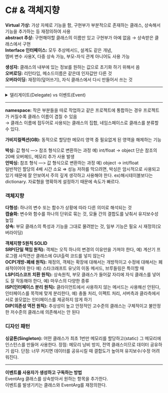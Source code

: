 # C# & 객체지향

**Virtual 가상:**  가상 자체로 기능을 함, 구현부가 부분적으로 존재하는 클래스, 상속해서 기능을 추가하는 등 재정의하여 사용  
**abstract 추상:** 구현해야할 클래스의 이름만 있고 구현부가 아예 없음 → 상속받은 클래스에서 구현  
**Interface 인터페이스:** 모두 추상메서드, 설계도 같은 개념,   
멤버 변수 사용X, 다중 상속 가능, 부모-자식 관계 아니어도 사용 가능  

**생성자:** 클래스의 내부에 있는 정보를 원하는 값으로 초기화 하기 위해서 씀  
**오버로딩:** 리턴타입, 메소드이름은 같은데 인자값만 다른 것  
**오버라이딩:** 재정의(덮어쓰기), 자식 클래스에서 다시 만들어서 쓰는 것  

---

<details>
<summary>델리게이트(Delegate) vs 이벤트(Event)</summary>
<div markdown="1">

**델리게이트(delegate, 대리자):**  함수포인터, 함수 자체를 인자로 넘겨주는 방법, 대리자가 인자를 대신 받아서 원하는 함수를 실행한다.   
  
- 델리게이트의 본질은 함수 참조형이다.
- 하나 또는 여러개의 함수를 대신해서 호출하는 역할을 한다.
- 매개변수, 리턴 값이 같은 함수들이어야 한다.
  
**사장 ↔ 비서 :**
내가 사장님께 연락하고 싶을 때 사장에게 바로 연락하지 않고 비서에게 직접 연락한다.  
(나의 연락처/용건) 전달 : 넘겨준 함수의 인자  
거꾸로 → 연락을 줌 : CallBack
리턴값이 없으면 → System.Action   
리턴값이 있으면 → System.Func   
매개변수가 있으면 Action<”넣을 매개변수”, ...>, 없으면 생략  
사용: 하나의 함수에서 다양한 방식으로 동작하게 하고 싶을 때, 델리게이트 체이닝  
    
**이벤트(Event)**  
- 메세지에 따라서 동작하게 만드는 요소. (윈폼에서 많이 사용한다.)  
- 델리게이트 기반 +a의 개념. (+a: 특정 상황이 발생했을 때를 확인한다.)   
- 게시하기/구독하기   
-  메서드 안에서만 사용 가능하다.  
- 객체의 메서드를 이벤트 핸들러에 연결한다.  
- 이벤트 핸들러: 객체 메서드에서 호출한다.   
  
이벤트를 쓰는 경우: 구독자가 제공하는 기능을 사용하지 않아도 되는 경우  
예) '진행중..' 표시, 파일 검색기.   
2가지 경우 모두 Listener가 있든 없든(구독중이든 아니든) 진행할 것이고, 파일을 검색해야 한다.   

델리게이트를 쓰는 경우: 구독자가 제공하는 기능을 사용해야 하는 경우   
예) List.Sort(): 비교 함수를 호출해야 리스트 요소들을 Sort할 수 있다.  
LINQ 쿼리: 델리게이트를 사용해야 어떤 요소들을 반환해 사용할지 결정할 수 있다.  
          
</div>
</details>

---
  
**namespace:** 작은 부분들을 따로 작업하고 같은 프로젝트에 통합하는 경우 프로젝트가 커질수록 클래스 이름이 겹칠 수 있음   
→ 클래스 이름에 접두어로 사용되는 클래스의 집합, 네임스페이스로 클래스를 분류할 수 있다.

**가비지컬렉션(GB):** 동적으로 할당한 메모리 영역 중 필요없게 된 영역을 해제하는 기능  

**박싱:** 값 형식 —> 참조 형식으로 변환하는 과정 예) int/float → object
단순 참조의 20배 오버헤드, 메모리 추가 사용 발생  
**언박싱:** 참조 형식 —> 값 형식으로 변환하는 과정 예) object → int/float  
일반적인 할당의 4배 시간 소요
⇒ 성능 저하를 막으려면, 박싱은 암시적으로 사용되고 있기 때문에 잘 안보여서 주의 깊게 생각하고 사용해야 한다. ex)해시테이블보다는 dictionary. 자료형을 명확하게 설정하기 때문에 속도가 빠르다.

### 객체지향

**다형성:** 하나의 변수 또는 함수가 상황에 따라 다른 의미로 해석되는 것  
**캡슐화:** 변수와 함수를 하나의 단위로 묶는 것, 모듈 간의 결합도를 낮춰서 유지보수성 높임  
**상속:** 부모 클래스의 특성과 기능을 그대로 물려받는 것, 일부 기능은 필요 시 재정의(오버라이딩)  

**객체지향 5원칙 SOLID  
SRP(단일 책임 원칙):** 객체는 오직 하나의 변경의 이유만을 가져야 한다, 예) 계산기 프로그램 사칙연산 클래스에 GUI출력 코드를 넣지 않는다  
**OCP(개방-폐쇄 원칙):** 재정의, 객체는 확장에 대해서는 개방적이고 수정에 대해서는 폐쇄적이어야 한다 예) 스타크래프트 유닛의 이동 메서드, 브루들링은 특이할 때  
**LSP(리스코프 치환 원칙):** 상속원칙, 부모 클래스가 들어갈 자리에 자식 클래스를 넣어도 잘 작동해야 한다, 예) 마우스의 다양한 종류  
**ISP(인터페이스 분리 원칙):** 클라이언트에서 사용하지 않는 메서드는 사용해선 안된다, 인터페이스를 목적에 맞게 분리한다, 예) 충돌 처리, 이펙트 처리, 서버측과 클라측에서 서로 쓸모없는 인터페이스를 제공하지 않게 하기  
**DIP(의존성 역전 원칙):** 추상성이 높고 안정적인 고수준의 클래스는 구체적이고 불안정한 저수준의 클래스에 의존해서는 안 된다  


### 디자인 패턴
**싱글톤(Singleton):** 어떤 클래스가 최초 1번만 메모리를 할당하고(static) 그 메모리에 인스턴스를 만들어 사용한다.
장점: 메모리 낭비 방지, 전역 클래스이므로 데이터 공유하기 쉽다.
단점: 너무 커지면 데이터를 공유시킬 때 결합도가 높아져 유지보수/수정 어려워진다.

---

**이벤트를 사용자가 생성하고 구독하는 방법**  
EventArg 클래스를 상속받아서 원하는 항목을 추가한다.  
이벤트를 발생기키는 클래스와 EventArg를 재정의한다.  


